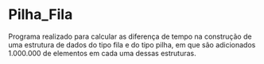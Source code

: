 # Pilha_Fila
Programa realizado para calcular as diferença de tempo na construção de uma estrutura de dados do tipo fila e do tipo pilha, em que são adicionados 1.000.000 de elementos em cada uma dessas estruturas. 

